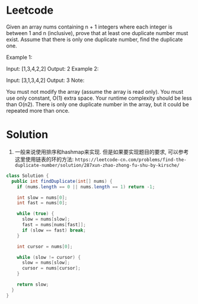 # Leetcode

Given an array nums containing n + 1 integers where each integer is between 1 and n (inclusive), prove that at least one duplicate number must exist. Assume that there is only one duplicate number, find the duplicate one.

Example 1:

Input: [1,3,4,2,2]
Output: 2
Example 2:

Input: [3,1,3,4,2]
Output: 3
Note:

You must not modify the array (assume the array is read only).
You must use only constant, O(1) extra space.
Your runtime complexity should be less than O(n2).
There is only one duplicate number in the array, but it could be repeated more than once.

# Solution

1. 一般来说使用排序和hashmap来实现. 
但是如果要实现题目的要求, 可以参考这里使用链表的环的方法:
`https://leetcode-cn.com/problems/find-the-duplicate-number/solution/287xun-zhao-zhong-fu-shu-by-kirsche/`

```java
class Solution {
  public int findDuplicate(int[] nums) {
    if (nums.length == 0 || nums.length == 1) return -1;

    int slow = nums[0];
    int fast = nums[0];

    while (true) {
      slow = nums[slow];
      fast = nums[nums[fast]];
      if (slow == fast) break;
    }

    int cursor = nums[0];

    while (slow != cursor) {
      slow = nums[slow];
      cursor = nums[cursor];
    }

    return slow;
  }
}

```
